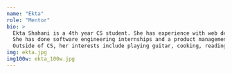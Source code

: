 ```yaml
---
name: "Ekta"
role: "Mentor"
bio: >
  Ekta Shahani is a 4th year CS student. She has experience with web development, Android development, and iOS development.
  She has done software engineering internships and a product management internship, and enjoys working on projects with a strong user focus.
  Outside of CS, her interests include playing guitar, cooking, reading memoirs and fiction, and watching too much Netflix.
img: ekta.jpg
img100w: ekta_100w.jpg
---
```

